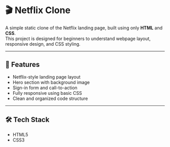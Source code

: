 # 🎬 Netflix Clone 

A simple static clone of the Netflix landing page, built using only **HTML** and **CSS**.  
This project is designed for beginners to understand webpage layout, responsive design, and CSS styling.

---

## 🚀 Features

- Netflix-style landing page layout
- Hero section with background image
- Sign-in form and call-to-action
- Fully responsive using basic CSS
- Clean and organized code structure

---

## 🛠️ Tech Stack

- HTML5
- CSS3





